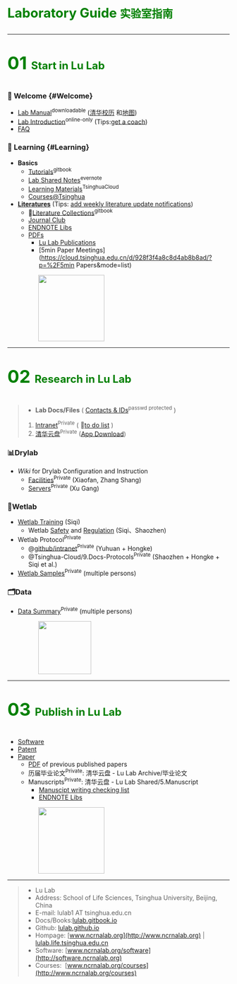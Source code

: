 
<p style="font-size: 22pt; font-weight: bold; color:green;">
Laboratory Guide
<font style="font-size: 18pt;">实验室指南</font>
</p>


---

<p id="L1" style="font-size: 30pt; font-weight: bold; color:green;">
01
<font style="font-size: 18pt;">Start in Lu Lab</font>
</p>



### 🎉 Welcome {#Welcome}

* [Lab Manual](https://www.jianguoyun.com/p/DZVQoDQQ9sSIBhjLzuMC)<sup>downloadable</sup> ([清华校历](https://www.tsinghua.edu.cn/publish/newthu/newthu_cnt/intothu/intothu-1-1.html) 和[地图](https://www.tsinghua.edu.cn/publish/newthu/newthu_cnt/intothu/intothu-2.html))
* [Lab Introduction](https://cloud.tsinghua.edu.cn/f/c73ace6a5d7547c9ba23/)<sup>online-only</sup> (Tips:[get a coach](https://www.ted.com/talks/atul_gawande_want_to_get_great_at_something_get_a_coach))
* [FAQ](FAQ.md)

### 📖 Learning  {#Learning}

* **Basics**
  * [Tutorials](https://lulab.gitbook.io)<sup>gitbook</sup>
  * [Lab Shared Notes](https://www.yinxiang.com/everhub/personal/336255)<sup>evernote</sup>
  * [Learning Materials](https://cloud.tsinghua.edu.cn/d/21e154bba31143ada2b1/)<sup>TsinghuaCloud</sup>
  * [Courses@Tsinghua](https://www.ncrnalab.org/courses)  
* **[Literatures](https://lulab.gitbook.io/books/literature-collections)** (Tips: [add weekly literature update notifications](reading))
  * 🚩[Literature Collections](https://lulab.gitbook.io/books/literature-collections)<sup>gitbook</sup>
  * [Journal Club](https://cloud.tsinghua.edu.cn/d/132a10f5cfb64fc4bbe8/)
  * [ENDNOTE Libs](https://cloud.tsinghua.edu.cn/d/928f3f4a8c8d4ab8b8ad/?p=%2FENDNOTE&mode=list)
  * [PDFs](https://cloud.tsinghua.edu.cn/d/928f3f4a8c8d4ab8b8ad/)
    * [Lu Lab Publications](https://cloud.tsinghua.edu.cn/d/46ebd01fd0484f468152/)
    * [5min Paper Meetings](https://cloud.tsinghua.edu.cn/d/928f3f4a8c8d4ab8b8ad/?p=%2F5min Papers&mode=list)




<img src="img/learning.jpg" height="150" style="margin-left:5em">

---

<p id="L2" style="font-size: 30pt; font-weight: bold; color:green;">
02
<font style="font-size: 18pt;">Research in Lu Lab</font>
</p>


> * **Lab Docs/Files** ( [Contacts & IDs](https://www.icloud.com/numbers/0jOfAXxHScDY51I-g0RwT1YKQ)<sup>passwd protected</sup> )
>  1. [Intranet](https://github.com/lulab/intranet)<sup>Private</sup> ( 🚩[to do list](https://github.com/lulab/intranet/blob/master/README.md#intranet-of-lu-lab) )
>  2. [清华云盘](https://cloud.tsinghua.edu.cn)<sup>Private</sup>
 ([App Download](https://www.seafile.com/download))

### 📊Drylab

* *Wiki* for Drylab Configuration and Instruction
    * [Facilities](https://github.com/lulab/intranet/wiki/Facilities)<sup>Private</sup> (Xiaofan, Zhang Shang)
    * [Servers](https://github.com/lulab/intranet/wiki/Servers)<sup>Private</sup> (Xu Gang)

### 🧪Wetlab

* [Wetlab Training](https://lulab.gitbook.io/books/wet-lab/wetlab_training) (Siqi)
  * Wetlab [Safety](https://lulab.gitbook.io/books/wet-lab/wetlab_safety) and [Regulation](https://lulab.gitbook.io/books/wet-lab/wetlab_regulation) (Siqi、Shaozhen)
* Wetlab Protocol<sup>Private</sup>
  * @[github/intranet](https://github.com/lulab/intranet/blob/master/wetlab_protocol)<sup>Private</sup> (Yuhuan + Hongke)
  * @Tsinghua-Cloud/9.Docs-Protocols<sup>Private</sup>   (Shaozhen + Hongke + Siqi et al.)
* [Wetlab Samples](https://github.com/lulab/intranet/blob/master/wetlab_samples/README.md)<sup>Private</sup> (multiple persons)

### 🗂Data

* [Data Summary](https://github.com/lulab/intranet/blob/master/drylab_data/README.md)<sup>Private</sup> (multiple persons)



<img src="img/science.gif" height="120" style="margin-left:5em">

---

<p id="L3" style="font-size: 30pt; font-weight: bold; color:green;">
03
<font style="font-size: 18pt;">Publish in Lu Lab</font>
</p>

* [Software](http://www.ncrnalab.org/software)
* [Patent](https://www.ncrnalab.org/open/#%E7%9B%B8%E5%85%B3%E4%B8%93%E5%88%A9)
* [Paper](https://www.ncrnalab.org/pub)
  * [PDF](https://cloud.tsinghua.edu.cn/d/46ebd01fd0484f468152/) of previous published papers
  * 历届毕业论文<sup>Private</sup>: 清华云盘 - Lu Lab Archive/毕业论文
  * Manuscripts<sup>Private</sup>: 清华云盘 - Lu Lab Shared/5.Manuscript
    * [Manuscipt writing checking list](writing.md)
    * [ENDNOTE Libs](https://cloud.tsinghua.edu.cn/d/928f3f4a8c8d4ab8b8ad/?p=%2FENDNOTE&mode=list)



<img src="img/success.png" height="150" style="margin-left:5em">

---

> * Lu Lab
> * Address:   School of Life Sciences, Tsinghua University, Beijing, China
> * E-mail:    lulab1 AT tsinghua.edu.cn
> * Docs/Books:[lulab.gitbook.io](http://lulab.gitbook.io)
> * Github:    [lulab.github.io](http://lulab.github.io)
> * Hompage:   [www.ncrnalab.org](http://www.ncrnalab.org) \| [lulab.life.tsinghua.edu.cn](http://lulab.life.tsinghua.edu.cn)
> * Software:  [www.ncrnalab.org/software](http://software.ncrnalab.org)
> * Courses:  [www.ncrnalab.org/courses](http://www.ncrnalab.org/courses)

